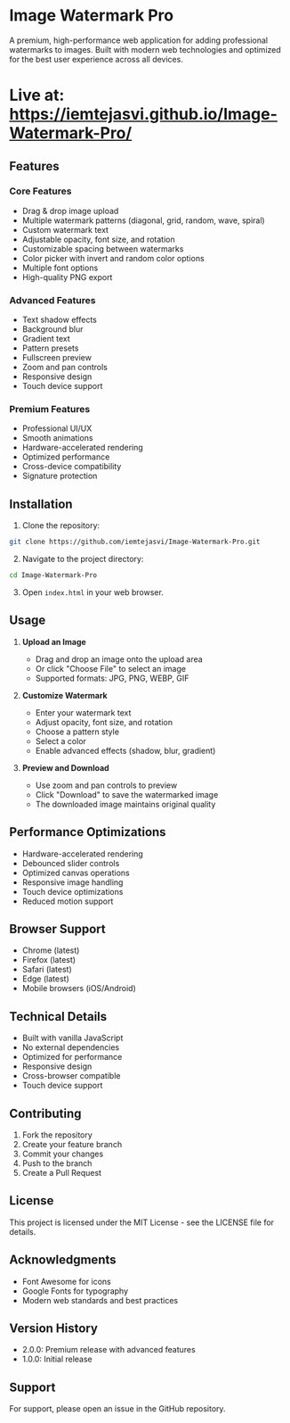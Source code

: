 # Image Watermark Pro

A premium, high-performance web application for adding professional watermarks to images. Built with modern web technologies and optimized for the best user experience across all devices.

# Live at: https://iemtejasvi.github.io/Image-Watermark-Pro/

## Features

### Core Features
- Drag & drop image upload
- Multiple watermark patterns (diagonal, grid, random, wave, spiral)
- Custom watermark text
- Adjustable opacity, font size, and rotation
- Customizable spacing between watermarks
- Color picker with invert and random color options
- Multiple font options
- High-quality PNG export

### Advanced Features
- Text shadow effects
- Background blur
- Gradient text
- Pattern presets
- Fullscreen preview
- Zoom and pan controls
- Responsive design
- Touch device support

### Premium Features
- Professional UI/UX
- Smooth animations
- Hardware-accelerated rendering
- Optimized performance
- Cross-device compatibility
- Signature protection

## Installation

1. Clone the repository:
```bash
git clone https://github.com/iemtejasvi/Image-Watermark-Pro.git
```

2. Navigate to the project directory:
```bash
cd Image-Watermark-Pro
```

3. Open `index.html` in your web browser.

## Usage

1. **Upload an Image**
   - Drag and drop an image onto the upload area
   - Or click "Choose File" to select an image
   - Supported formats: JPG, PNG, WEBP, GIF

2. **Customize Watermark**
   - Enter your watermark text
   - Adjust opacity, font size, and rotation
   - Choose a pattern style
   - Select a color
   - Enable advanced effects (shadow, blur, gradient)

3. **Preview and Download**
   - Use zoom and pan controls to preview
   - Click "Download" to save the watermarked image
   - The downloaded image maintains original quality

## Performance Optimizations

- Hardware-accelerated rendering
- Debounced slider controls
- Optimized canvas operations
- Responsive image handling
- Touch device optimizations
- Reduced motion support

## Browser Support

- Chrome (latest)
- Firefox (latest)
- Safari (latest)
- Edge (latest)
- Mobile browsers (iOS/Android)

## Technical Details

- Built with vanilla JavaScript
- No external dependencies
- Optimized for performance
- Responsive design
- Cross-browser compatible
- Touch device support

## Contributing

1. Fork the repository
2. Create your feature branch
3. Commit your changes
4. Push to the branch
5. Create a Pull Request

## License

This project is licensed under the MIT License - see the LICENSE file for details.

## Acknowledgments

- Font Awesome for icons
- Google Fonts for typography
- Modern web standards and best practices

## Version History

- 2.0.0: Premium release with advanced features
- 1.0.0: Initial release

## Support

For support, please open an issue in the GitHub repository. 
